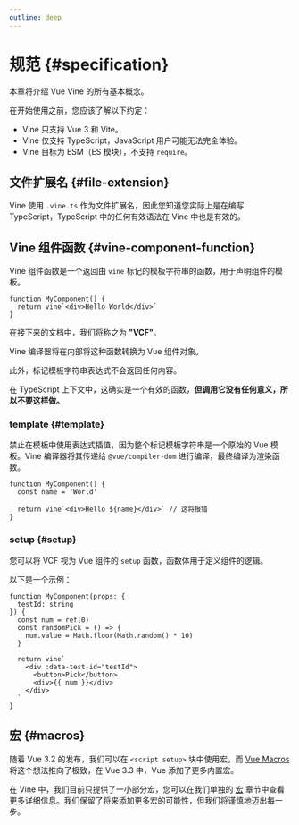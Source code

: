 ```yaml
---
outline: deep
---
```


# 规范 {#specification}

本章将介绍 Vue Vine 的所有基本概念。

在开始使用之前，您应该了解以下约定：

- Vine 只支持 Vue 3 和 Vite。
- Vine 仅支持 TypeScript，JavaScript 用户可能无法完全体验。
- Vine 目标为 ESM（ES 模块），不支持 `require`。

## 文件扩展名 {#file-extension}

Vine 使用 `.vine.ts` 作为文件扩展名，因此您知道您实际上是在编写 TypeScript，TypeScript 中的任何有效语法在 Vine 中也是有效的。

## Vine 组件函数 {#vine-component-function}

Vine 组件函数是一个返回由 `vine` 标记的模板字符串的函数，用于声明组件的模板。

```vue-vine
function MyComponent() {
  return vine`<div>Hello World</div>`
}
```

在接下来的文档中，我们将称之为 **"VCF"**。

Vine 编译器将在内部将这种函数转换为 Vue 组件对象。

此外，标记模板字符串表达式不会返回任何内容。

在 TypeScript 上下文中，这确实是一个有效的函数，**但调用它没有任何意义，所以不要这样做。**

### template {#template}

禁止在模板中使用表达式插值，因为整个标记模板字符串是一个原始的 Vue 模板。Vine 编译器将其传递给 `@vue/compiler-dom` 进行编译，最终编译为渲染函数。

```vue-vine
function MyComponent() {
  const name = 'World'

  return vine`<div>Hello ${name}</div>` // 这将报错
}
```

### setup {#setup}

您可以将 VCF 视为 Vue 组件的 `setup` 函数，函数体用于定义组件的逻辑。

以下是一个示例：

```vue-vine
function MyComponent(props: {
  testId: string
}) {
  const num = ref(0)
  const randomPick = () => {
    num.value = Math.floor(Math.random() * 10)
  }

  return vine`
    <div :data-test-id="testId">
      <button>Pick</button>
      <div>{{ num }}</div>
    </div>
  `
}
```

## 宏 {#macros}

随着 Vue 3.2 的发布，我们可以在 `<script setup>` 块中使用宏，而 [Vue Macros](https://https://vue-macros.sxzz.moe/) 将这个想法推向了极致，在 Vue 3.3 中，Vue 添加了更多内置宏。

在 Vine 中，我们目前只提供了一小部分宏，您可以在我们单独的 [宏](./macros.html) 章节中查看更多详细信息。我们保留了将来添加更多宏的可能性，但我们将谨慎地迈出每一步。
